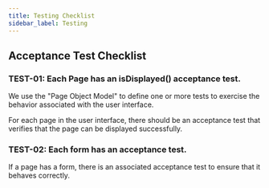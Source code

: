 ```yaml
---
title: Testing Checklist
sidebar_label: Testing
---
```



## Acceptance Test Checklist

### TEST-01: Each Page has an isDisplayed() acceptance test.

We use the "Page Object Model" to define one or more tests to exercise the behavior associated with the user interface.

For each page in the user interface, there should be an acceptance test that verifies that the page can be displayed successfully.

### TEST-02: Each form has an acceptance test.

If a page has a form, there is an associated acceptance test to ensure that it behaves correctly.





